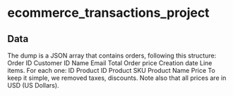 # ecommerce_transactions_project

## Data
The dump is a JSON array that contains orders, following this structure:
Order ID
Customer
ID
Name
Email
Total Order price
Creation date
Line items. For each one:
  ID
  Product ID
  Product SKU
  Product Name
  Price
To keep it simple, we removed taxes, discounts. Note also that all prices are in USD (US Dollars).
